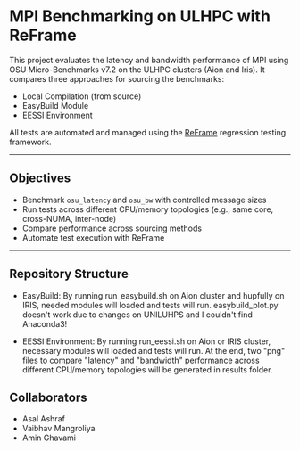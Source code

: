 # MPI Benchmarking on ULHPC with ReFrame

This project evaluates the latency and bandwidth performance of MPI using OSU Micro-Benchmarks v7.2 on the ULHPC clusters (Aion and Iris). It compares three approaches for sourcing the benchmarks:

- Local Compilation (from source)
- EasyBuild Module
- EESSI Environment

All tests are automated and managed using the [ReFrame](https://reframe-hpc.readthedocs.io/) regression testing framework.

---

## Objectives

- Benchmark `osu_latency` and `osu_bw` with controlled message sizes
- Run tests across different CPU/memory topologies (e.g., same core, cross-NUMA, inter-node)
- Compare performance across sourcing methods
- Automate test execution with ReFrame

---

## Repository Structure
- EasyBuild:
    By running run_easybuild.sh on Aion cluster and hupfully on IRIS, needed modules will loaded and tests will run. easybuild_plot.py doesn't work due to changes on UNILUHPS and I couldn't find Anaconda3!

- EESSI Environment:
    By running run_eessi.sh on Aion or IRIS cluster, necessary modules will loaded and tests will run. At the end, two "png" files to compare "latency" and "bandwidth" performance across different CPU/memory topologies will be generated in results folder.
## Collaborators
- Asal Ashraf
- Vaibhav Mangroliya
- Amin Ghavami


